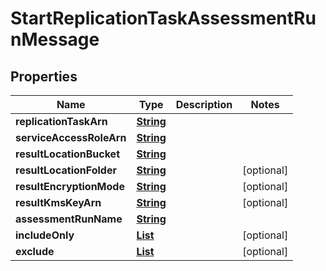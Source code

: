 

# StartReplicationTaskAssessmentRunMessage

<p/>

## Properties

| Name | Type | Description | Notes |
|------------ | ------------- | ------------- | -------------|
|**replicationTaskArn** | [**String**](String.md) |  |  |
|**serviceAccessRoleArn** | [**String**](String.md) |  |  |
|**resultLocationBucket** | [**String**](String.md) |  |  |
|**resultLocationFolder** | [**String**](String.md) |  |  [optional] |
|**resultEncryptionMode** | [**String**](String.md) |  |  [optional] |
|**resultKmsKeyArn** | [**String**](String.md) |  |  [optional] |
|**assessmentRunName** | [**String**](String.md) |  |  |
|**includeOnly** | [**List**](List.md) |  |  [optional] |
|**exclude** | [**List**](List.md) |  |  [optional] |



